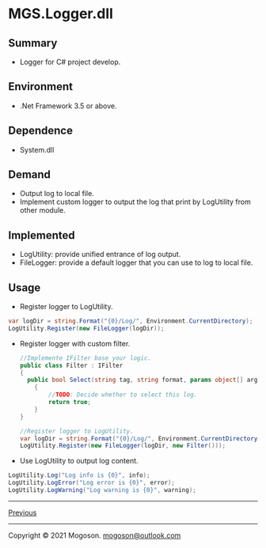 ﻿# MGS.Logger.dll

## Summary
- Logger for C# project develop.

## Environment
- .Net Framework 3.5 or above.

## Dependence
- System.dll

## Demand
- Output log to local file.
- Implement custom logger to output the log that print by LogUtility from other module.

## Implemented

- LogUtility: provide unified entrance of log output.
- FileLogger: provide a default logger that you can use to log to local file.

## Usage

- Register logger to LogUtility.

```c#
var logDir = string.Format("{0}/Log/", Environment.CurrentDirectory);
LogUtility.Register(new FileLogger(logDir));
```

- Register logger with custom filter.

  ```C#
  //Implemente IFilter base your logic.
  public class Filter : IFilter
  {
  	public bool Select(string tag, string format, params object[] args)
      {
          //TODO: Decide whether to select this log.
          return true;
      }
  }
  
  //Register logger to LogUtility.
  var logDir = string.Format("{0}/Log/", Environment.CurrentDirectory);
  LogUtility.Register(new FileLogger(logDir, new Filter()));
  ```

- Use LogUtility to output log content.

```C#
LogUtility.Log("Log info is {0}", info);
LogUtility.LogError("Log error is {0}", error);
LogUtility.LogWarning("Log warning is {0}", warning);
```

------

[Previous](../../README.md)

------

Copyright © 2021 Mogoson.	mogoson@outlook.com